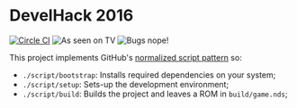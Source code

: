 DevelHack 2016
==============

[![Circle CI](https://circleci.com/gh/rasky/develhack.svg?style=svg&circle-token=5702ab47d2dc826475aa9370d930715d55a5ebdb)](https://circleci.com/gh/rasky/develhack)
![As seen on TV](https://img.shields.io/badge/as%20seen-on%20TV!-ff69b4.svg)
![Bugs nope!](https://img.shields.io/badge/bugs-nope!-brightgreen.svg)

This project implements GitHub's [normalized script pattern](http://githubengineering.com/scripts-to-rule-them-all/) so:

* `./script/bootstrap`: Installs required dependencies on your system;
* `./script/setup`: Sets-up the development environment;
* `./script/build`: Builds the project and leaves a ROM in `build/game.nds`;
